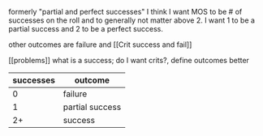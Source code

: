 
formerly "partial and perfect successes"
I think I want MOS to be # of successes on the roll and to generally not matter above 2. I want 1 to be a partial success and 2 to be a perfect success.

other outcomes are failure and [[Crit success and fail]]

[[problems]] what is a success; do I want crits?, define outcomes better

|successes|outcome|
|-|-|
|0|failure|
|1|partial success|
|2+|success|

